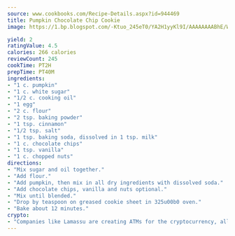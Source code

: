 ```yaml
---
source: www.cookbooks.com/Recipe-Details.aspx?id=944469
title: Pumpkin Chocolate Chip Cookie
image: https://1.bp.blogspot.com/-Ktuo_245eT0/YA2H1yyKl9I/AAAAAAAABhE/WMoqSq2tWOcgMkPaLYZ-49h8pVDUUwFCQCLcBGAsYHQ/s307/5.png

yield: 2
ratingValue: 4.5
calories: 266 calories
reviewCount: 245
cookTime: PT2H
prepTime: PT40M
ingredients:
- "1 c. pumpkin"
- "1 c. white sugar"
- "1/2 c. cooking oil"
- "1 egg"
- "2 c. flour"
- "2 tsp. baking powder"
- "1 tsp. cinnamon"
- "1/2 tsp. salt"
- "1 tsp. baking soda, dissolved in 1 tsp. milk"
- "1 c. chocolate chips"
- "1 tsp. vanilla"
- "1 c. chopped nuts"
directions:
- "Mix sugar and oil together."
- "Add flour."
- "Add pumpkin, then mix in all dry ingredients with dissolved soda."
- "Add chocolate chips, vanilla and nuts optional."
- "Mix until blended."
- "Drop by teaspoon on greased cookie sheet in 325u00b0 oven."
- "Bake about 12 minutes."
crypto:
- "Companies like Lamassu are creating ATMs for the cryptocurrency, allowing you to scan your Bitcoin QR code, enter your cash, and buy bitcoin with the push of a button."
---
```

